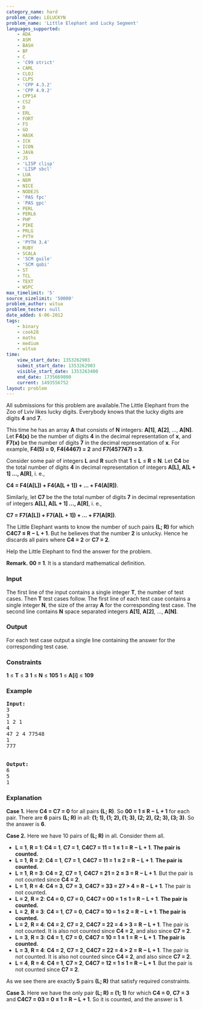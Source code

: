 ```yaml
---
category_name: hard
problem_code: LELUCKYN
problem_name: 'Little Elephant and Lucky Segment'
languages_supported:
    - ADA
    - ASM
    - BASH
    - BF
    - C
    - 'C99 strict'
    - CAML
    - CLOJ
    - CLPS
    - 'CPP 4.3.2'
    - 'CPP 4.9.2'
    - CPP14
    - CS2
    - D
    - ERL
    - FORT
    - FS
    - GO
    - HASK
    - ICK
    - ICON
    - JAVA
    - JS
    - 'LISP clisp'
    - 'LISP sbcl'
    - LUA
    - NEM
    - NICE
    - NODEJS
    - 'PAS fpc'
    - 'PAS gpc'
    - PERL
    - PERL6
    - PHP
    - PIKE
    - PRLG
    - PYTH
    - 'PYTH 3.4'
    - RUBY
    - SCALA
    - 'SCM guile'
    - 'SCM qobi'
    - ST
    - TCL
    - TEXT
    - WSPC
max_timelimit: '5'
source_sizelimit: '50000'
problem_author: witua
problem_tester: null
date_added: 6-06-2012
tags:
    - binary
    - cook28
    - maths
    - medium
    - witua
time:
    view_start_date: 1353262903
    submit_start_date: 1353262903
    visible_start_date: 1353263400
    end_date: 1735669800
    current: 1493556752
layout: problem
---
```

All submissions for this problem are available.The Little Elephant from the Zoo of Lviv likes lucky digits. Everybody knows that the lucky digits are digits **4** and **7**.

This time he has an array **A** that consists of **N** integers: **A\[1\]**, **A\[2\]**, ..., **A\[N\]**. Let **F4(x)** be the number of digits **4** in the decimal representation of **x**, and **F7(x)** be the number of digits **7** in the decimal representation of **x**. For example, **F4(5) = 0**, **F4(4467) = 2** and **F7(457747) = 3**.

Consider some pair of integers **L** and **R** such that **1** ≤ **L** ≤ **R** ≤ **N**. Let **C4** be the total number of digits **4** in decimal representation of integers **A\[L\], A\[L + 1\] ..., A\[R\]**, i. e.,

**C4 = F4(A\[L\]) + F4(A\[L + 1\]) + ... + F4(A\[R\])**.

Similarly, let **C7** be the the total number of digits **7** in decimal representation of integers **A\[L\], A\[L + 1\] ..., A\[R\]**, i. e.,

**C7 = F7(A\[L\]) + F7(A\[L + 1\]) + ... + F7(A\[R\])**.

The Little Elephant wants to know the number of such pairs **(L; R)** for which **C4C7 ≤ R − L + 1**. But he believes that the number **2** is unlucky. Hence he discards all pairs where **C4 = 2** or **C7 = 2**.

Help the Little Elephant to find the answer for the problem.

**Remark.** **00 = 1**. It is a standard mathematical definition.

### Input

The first line of the input contains a single integer **T**, the number of test cases. Then **T** test cases follow. The first line of each test case contains a single integer **N**, the size of the array **A** for the corresponding test case. The second line contains **N** space separated integers **A\[1\]**, **A\[2\]**, ..., **A\[N\]**.

### Output

For each test case output a single line containing the answer for the corresponding test case.

### Constraints

**1** ≤ **T** ≤ **3** 
**1** ≤ **N** ≤ **105** 
**1** ≤ **A\[i\]** ≤ **109**

### Example

<pre>
<b>Input:</b>
3
3
1 2 1
4
47 2 4 77548
1
777


<b>Output:</b>
6
5
1
</pre>
### Explanation

**Case 1.** Here **C4 = C7 = 0** for all pairs **(L; R)**. So **00 = 1 ≤ R − L + 1** for each pair. There are **6** pairs **(L; R)** in all: **(1; 1), (1; 2), (1; 3), (2; 2), (2; 3), (3; 3)**. So the answer is **6**.

**Case 2.** Here we have 10 pairs of **(L; R)** in all. Consider them all.

- **L = 1**, **R = 1**: **C4 = 1**, **C7 = 1**, **C4C7 = 11 = 1 ≤ 1 = R − L + 1**. **The pair is counted.**
- **L = 1**, **R = 2**: **C4 = 1**, **C7 = 1**, **C4C7 = 11 = 1 ≤ 2 = R − L + 1**. **The pair is counted.**
- **L = 1**, **R = 3**: **C4 = 2**, **C7 = 1**, **C4C7 = 21 = 2 ≤ 3 = R − L + 1**. But the pair is not counted since **C4 = 2**.
- **L = 1**, **R = 4**: **C4 = 3**, **C7 = 3**, **C4C7 = 33 = 27 &gt; 4 = R − L + 1**. The pair is not counted.
- **L = 2**, **R = 2**: **C4 = 0**, **C7 = 0**, **C4C7 = 00 = 1 ≤ 1 = R − L + 1**. **The pair is counted.**
- **L = 2**, **R = 3**: **C4 = 1**, **C7 = 0**, **C4C7 = 10 = 1 ≤ 2 = R − L + 1**. **The pair is counted.**
- **L = 2**, **R = 4**: **C4 = 2**, **C7 = 2**, **C4C7 = 22 = 4 &gt; 3 = R − L + 1**. The pair is not counted. It is also not counted since **C4 = 2**, and also since **C7 = 2**.
- **L = 3**, **R = 3**: **C4 = 1**, **C7 = 0**, **C4C7 = 10 = 1 ≤ 1 = R − L + 1**. **The pair is counted.**
- **L = 3**, **R = 4**: **C4 = 2**, **C7 = 2**, **C4C7 = 22 = 4 &gt; 2 = R − L + 1**. The pair is not counted. It is also not counted since **C4 = 2**, and also since **C7 = 2**.
- **L = 4**, **R = 4**: **C4 = 1**, **C7 = 2**, **C4C7 = 12 = 1 ≤ 1 = R − L + 1**. But the pair is not counted since **C7 = 2**.

As we see there are exactly **5** pairs **(L; R)** that satisfy required constraints.

**Case 3.** Here we have the only pair **(L; R) = (1; 1)** for which **C4 = 0**, **C7 = 3** and **C4C7 = 03 = 0 ≤ 1 = R − L + 1**. So it is counted, and the answer is **1**.

